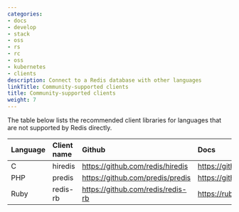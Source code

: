 ```yaml
---
categories:
- docs
- develop
- stack
- oss
- rs
- rc
- oss
- kubernetes
- clients
description: Connect to a Redis database with other languages
linkTitle: Community-supported clients
title: Community-supported clients
weight: 7
---
```


The table below lists the recommended client libraries for languages that
are not supported by Redis directly.

| Language | Client name | Github | Docs |
| :-- | :-- | :-- | :-- |
| C | hiredis | https://github.com/redis/hiredis | https://github.com/redis/hiredis |
| PHP | predis | https://github.com/predis/predis | https://github.com/predis/predis/wiki |
| Ruby | redis-rb | https://github.com/redis/redis-rb | https://rubydoc.info/gems/redis |